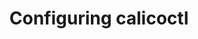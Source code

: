 ---
title: Configuring calicoctl
canonical_url: 'https://docs.projectcalico.org/v3.5/usage/calicoctl/configure/index'
---